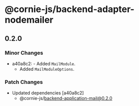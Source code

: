 # @cornie-js/backend-adapter-nodemailer

## 0.2.0

### Minor Changes

- a40a8c2: - Added `MailModule`.
  - Added `MailModuleOptions`.

### Patch Changes

- Updated dependencies [a40a8c2]
  - @cornie-js/backend-application-mail@0.2.0
